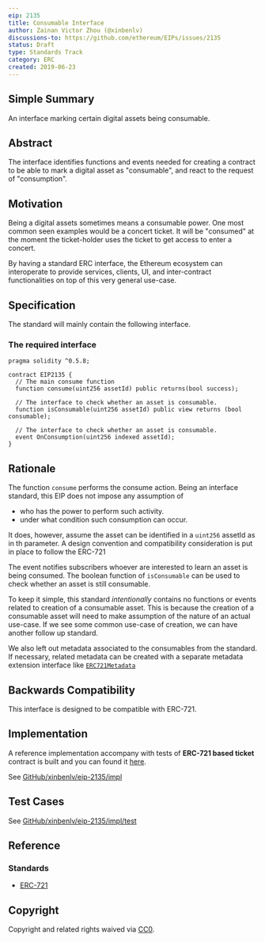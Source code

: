 ```yaml
---
eip: 2135
title: Consumable Interface
author: Zainan Victor Zhou (@xinbenlv)
discussions-to: https://github.com/ethereum/EIPs/issues/2135
status: Draft
type: Standards Track
category: ERC
created: 2019-06-23
---
```


## Simple Summary
An interface marking certain digital assets being consumable. 

## Abstract
The interface identifies functions and events needed for creating a contract to be able to mark a digital asset as "consumable", and react to the request of "consumption".

## Motivation
Being a digital assets sometimes means a consumable power. One most common seen examples would be a concert ticket. It will be "consumed" at the moment the ticket-holder uses the ticket to get access to enter a concert. 

By having a standard ERC interface, the Ethereum ecosystem can interoperate to provide services, clients, UI, and inter-contract functionalities on top of this very general use-case.

## Specification
The standard will mainly contain the following interface.

### The required interface

```solidity
pragma solidity ^0.5.8;

contract EIP2135 {
  // The main consume function
  function consume(uint256 assetId) public returns(bool success);

  // The interface to check whether an asset is consumable.
  function isConsumable(uint256 assetId) public view returns (bool consumable);

  // The interface to check whether an asset is consumable.
  event OnConsumption(uint256 indexed assetId);
}
```

## Rationale

The function `consume` performs the consume action. Being an interface standard, 
this EIP does not impose any assumption of

 - who has the power to perform such activity. 
 - under what condition such consumption can occur.
 
It does, however, assume the asset can be identified in a `uint256` assetId as in th parameter. A design convention and compatibility consideration is put in place to follow the ERC-721

The event notifies subscribers whoever are interested to learn an asset is being consumed. The boolean function of `isConsumable` can be used to check whether an asset is still consumable. 

To keep it simple, this standard *intentionally* contains no functions or events related to creation of a consumable asset. This is because the creation of a consumable asset will need to make assumption of the nature of an actual use-case. If we see some common use-case of creation, we can have another follow up standard.

We also left out metadata associated to the consumables from the standard. If necessary, related metadata can be created with a separate metadata extension interface like [`ERC721Metadata`](https://eips.ethereum.org/EIPS/eip-721)

## Backwards Compatibility

This interface is designed to be compatible with ERC-721.

## Implementation

A reference implementation accompany with tests of **ERC-721 based ticket** contract is built and you can found it [here](https://github.com/xinbenlv/eip-2135/blob/master/impl/contracts/Ticket721.sol).

See [GitHub/xinbenlv/eip-2135/impl](https://github.com/xinbenlv/eip-2135/tree/master/impl)

## Test Cases

See [GitHub/xinbenlv/eip-2135/impl/test](https://github.com/xinbenlv/eip-2135/tree/master/impl/test)

## Reference

### Standards
- [ERC-721](https://eips.ethereum.org/EIPS/eip-721)

## Copyright
Copyright and related rights waived via [CC0](https://creativecommons.org/publicdomain/zero/1.0/).
